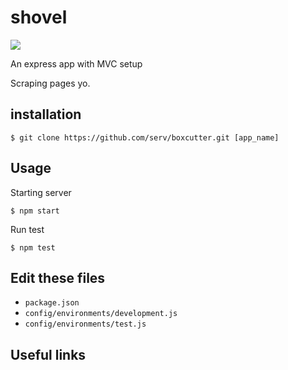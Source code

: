 # shovel

![](https://circleci.com/gh/RIPFYDP/shovel.svg?style=shield&circle-token=96:50:6f:8c:f3:38:30:08:25:43:0f:21:83:eb:2c:30)

An express app with MVC setup

Scraping pages yo.

## installation

`$ git clone https://github.com/serv/boxcutter.git [app_name]`

## Usage

Starting server

`$ npm start`

Run test

`$ npm test`

## Edit these files

- `package.json`
- `config/environments/development.js`
- `config/environments/test.js`

## Useful links
